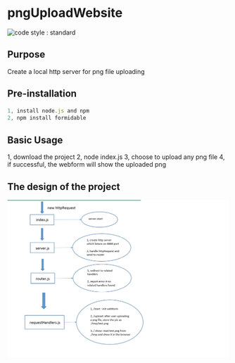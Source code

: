 # pngUploadWebsite
![code style : standard](https://img.shields.io/badge/code%20style-standard-brightgreen.svg)    

## Purpose    
Create a local http server for png file uploading    

## Pre-installation
```javascript    
1, install node.js and npm    
2, npm install formidable    
```    

## Basic Usage
1, download the project
2, node index.js
3, choose to upload any png file
4, if successful, the webform will show the uploaded png

## The design of the project
![architecture](architecture.png)

